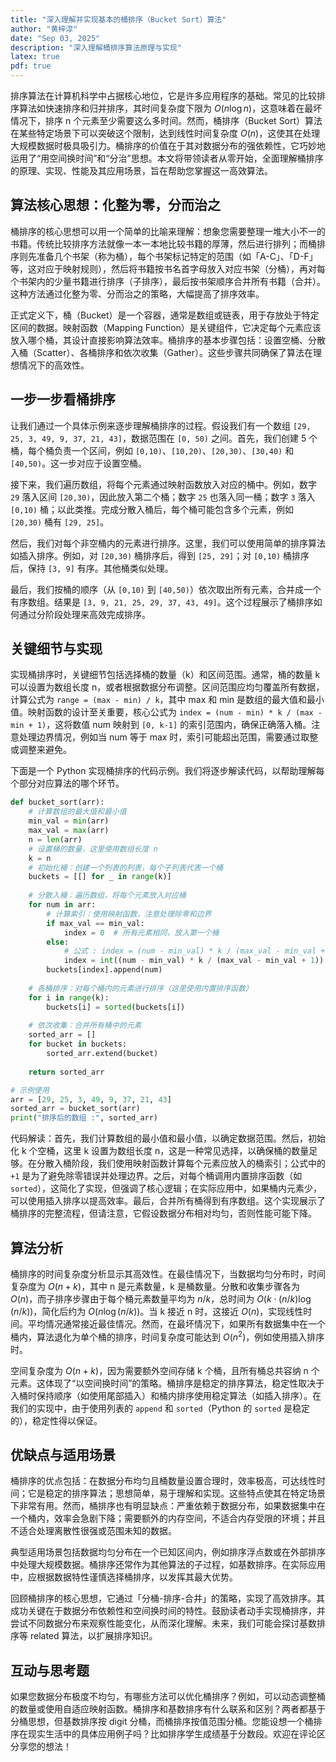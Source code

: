 ```yaml
---
title: "深入理解并实现基本的桶排序（Bucket Sort）算法"
author: "黄梓淳"
date: "Sep 03, 2025"
description: "深入理解桶排序算法原理与实现"
latex: true
pdf: true
---
```



排序算法在计算机科学中占据核心地位，它是许多应用程序的基础。常见的比较排序算法如快速排序和归并排序，其时间复杂度下限为 $O(n\log{n})$，这意味着在最坏情况下，排序 n 个元素至少需要这么多时间。然而，桶排序（Bucket Sort）算法在某些特定场景下可以突破这个限制，达到线性时间复杂度 $O(n)$，这使其在处理大规模数据时极具吸引力。桶排序的价值在于其对数据分布的强依赖性，它巧妙地运用了“用空间换时间”和“分治”思想。本文将带领读者从零开始，全面理解桶排序的原理、实现、性能及其应用场景，旨在帮助您掌握这一高效算法。

## 算法核心思想：化整为零，分而治之

桶排序的核心思想可以用一个简单的比喻来理解：想象您需要整理一堆大小不一的书籍。传统比较排序方法就像一本一本地比较书籍的厚薄，然后进行排列；而桶排序则先准备几个书架（称为桶），每个书架标记特定的范围（如「A-C」、「D-F」等，这对应于映射规则），然后将书籍按书名首字母放入对应书架（分桶），再对每个书架内的少量书籍进行排序（子排序），最后按书架顺序合并所有书籍（合并）。这种方法通过化整为零、分而治之的策略，大幅提高了排序效率。

正式定义下，桶（Bucket）是一个容器，通常是数组或链表，用于存放处于特定区间的数据。映射函数（Mapping Function）是关键组件，它决定每个元素应该放入哪个桶，其设计直接影响算法效率。桶排序的基本步骤包括：设置空桶、分散入桶（Scatter）、各桶排序和依次收集（Gather）。这些步骤共同确保了算法在理想情况下的高效性。

## 一步一步看桶排序

让我们通过一个具体示例来逐步理解桶排序的过程。假设我们有一个数组 `[29, 25, 3, 49, 9, 37, 21, 43]`，数据范围在 `[0, 50)` 之间。首先，我们创建 5 个桶，每个桶负责一个区间，例如 `[0,10)`、`[10,20)`、`[20,30)`、`[30,40)` 和 `[40,50)`。这一步对应于设置空桶。

接下来，我们遍历数组，将每个元素通过映射函数放入对应的桶中。例如，数字 `29` 落入区间 `[20,30)`，因此放入第二个桶；数字 `25` 也落入同一桶；数字 `3` 落入 `[0,10)` 桶；以此类推。完成分散入桶后，每个桶可能包含多个元素，例如 `[20,30)` 桶有 `[29, 25]`。

然后，我们对每个非空桶内的元素进行排序。这里，我们可以使用简单的排序算法如插入排序。例如，对 `[20,30)` 桶排序后，得到 `[25, 29]`；对 `[0,10)` 桶排序后，保持 `[3, 9]` 有序。其他桶类似处理。

最后，我们按桶的顺序（从 `[0,10)` 到 `[40,50)`）依次取出所有元素，合并成一个有序数组。结果是 `[3, 9, 21, 25, 29, 37, 43, 49]`。这个过程展示了桶排序如何通过分阶段处理来高效完成排序。

## 关键细节与实现

实现桶排序时，关键细节包括选择桶的数量（k）和区间范围。通常，桶的数量 k 可以设置为数组长度 n，或者根据数据分布调整。区间范围应均匀覆盖所有数据，计算公式为 `range = (max - min) / k`，其中 max 和 min 是数组的最大值和最小值。映射函数的设计至关重要，核心公式为 `index = (num - min) * k / (max - min + 1)`，这将数值 num 映射到 `[0, k-1]` 的索引范围内，确保正确落入桶。注意处理边界情况，例如当 num 等于 max 时，索引可能超出范围，需要通过取整或调整来避免。

下面是一个 Python 实现桶排序的代码示例。我们将逐步解读代码，以帮助理解每个部分对应算法的哪个环节。

```python
def bucket_sort(arr):
    # 计算数组的最大值和最小值
    min_val = min(arr)
    max_val = max(arr)
    n = len(arr)
    # 设置桶的数量，这里使用数组长度 n
    k = n
    # 初始化桶：创建一个列表的列表，每个子列表代表一个桶
    buckets = [[] for _ in range(k)]
    
    # 分散入桶：遍历数组，将每个元素放入对应桶
    for num in arr:
        # 计算索引：使用映射函数，注意处理除零和边界
        if max_val == min_val:
            index = 0  # 所有元素相同，放入第一个桶
        else:
            # 公式 : index = (num - min_val) * k / (max_val - min_val + 1)
            index = int((num - min_val) * k / (max_val - min_val + 1))
        buckets[index].append(num)
    
    # 各桶排序：对每个桶内的元素进行排序（这里使用内置排序函数）
    for i in range(k):
        buckets[i] = sorted(buckets[i])
    
    # 依次收集：合并所有桶中的元素
    sorted_arr = []
    for bucket in buckets:
        sorted_arr.extend(bucket)
    
    return sorted_arr

# 示例使用
arr = [29, 25, 3, 49, 9, 37, 21, 43]
sorted_arr = bucket_sort(arr)
print("排序后的数组 :", sorted_arr)
```

代码解读：首先，我们计算数组的最小值和最小值，以确定数据范围。然后，初始化 k 个空桶，这里 k 设置为数组长度 n，这是一种常见选择，以确保桶的数量足够。在分散入桶阶段，我们使用映射函数计算每个元素应放入的桶索引；公式中的 `+1` 是为了避免除零错误并处理边界。之后，对每个桶调用内置排序函数（如 `sorted`），这简化了实现，但强调了核心逻辑；在实际应用中，如果桶内元素少，可以使用插入排序以提高效率。最后，合并所有桶得到有序数组。这个实现展示了桶排序的完整流程，但请注意，它假设数据分布相对均匀，否则性能可能下降。

## 算法分析

桶排序的时间复杂度分析显示其高效性。在最佳情况下，当数据均匀分布时，时间复杂度为 $O(n + k)$，其中 n 是元素数量，k 是桶数量。分散和收集步骤各为 $O(n)$，而子排序步骤由于每个桶元素数量平均为 $n/k$，总时间为 $O(k\cdot(n/k)\log(n/k))$，简化后约为 $O(n \log(n/k))$。当 k 接近 n 时，这接近 $O(n)$，实现线性时间。平均情况通常接近最佳情况。然而，在最坏情况下，如果所有数据集中在一个桶内，算法退化为单个桶的排序，时间复杂度可能达到 $O(n^2)$，例如使用插入排序时。

空间复杂度为 $O(n + k)$，因为需要额外空间存储 k 个桶，且所有桶总共容纳 n 个元素。这体现了“以空间换时间”的策略。桶排序是稳定的排序算法，稳定性取决于入桶时保持顺序（如使用尾部插入）和桶内排序使用稳定算法（如插入排序）。在我们的实现中，由于使用列表的 `append` 和 `sorted`（Python 的 `sorted` 是稳定的），稳定性得以保证。

## 优缺点与适用场景

桶排序的优点包括：在数据分布均匀且桶数量设置合理时，效率极高，可达线性时间；它是稳定的排序算法；思想简单，易于理解和实现。这些特点使其在特定场景下非常有用。然而，桶排序也有明显缺点：严重依赖于数据分布，如果数据集中在一个桶内，效率会急剧下降；需要额外的内存空间，不适合内存受限的环境；并且不适合处理离散性很强或范围未知的数据。

典型适用场景包括数据均匀分布在一个已知区间内，例如排序浮点数或在外部排序中处理大规模数据。桶排序还常作为其他算法的子过程，如基数排序。在实际应用中，应根据数据特性谨慎选择桶排序，以发挥其最大优势。


回顾桶排序的核心思想，它通过「分桶-排序-合并」的策略，实现了高效排序。其成功关键在于数据分布依赖性和空间换时间的特性。鼓励读者动手实现桶排序，并尝试不同数据分布来观察性能变化，从而深化理解。未来，我们可能会探讨基数排序等 related 算法，以扩展排序知识。

## 互动与思考题

如果您数据分布极度不均匀，有哪些方法可以优化桶排序？例如，可以动态调整桶的数量或使用自适应映射函数。桶排序和基数排序有什么联系和区别？两者都基于分桶思想，但基数排序按 digit 分桶，而桶排序按值范围分桶。您能设想一个桶排序在现实生活中的具体应用例子吗？比如排序学生成绩基于分数段。欢迎在评论区分享您的想法！
